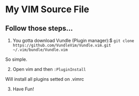 # My VIM Source File

Follow those steps...
-------------------------------

1. You gotta download Vundle (Plugin manager):$ `git clone https://github.com/VundleVim/Vundle.vim.git ~/.vim/bundle/Vundle.vim`

  So simple.

2. Open vim and then `:PluginInstall`
  
  Will install all plugins setted on .vimrc

3. Have Fun!
